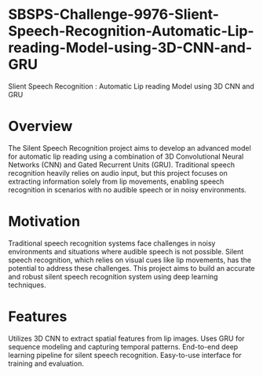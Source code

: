 # SBSPS-Challenge-9976-Slient-Speech-Recognition-Automatic-Lip-reading-Model-using-3D-CNN-and-GRU
Slient Speech Recognition : Automatic Lip reading Model using 3D CNN and GRU
# Overview
The Silent Speech Recognition project aims to develop an advanced model for automatic lip reading using a combination of 3D Convolutional Neural Networks (CNN) and Gated Recurrent Units (GRU). Traditional speech recognition heavily relies on audio input, but this project focuses on extracting information solely from lip movements, enabling speech recognition in scenarios with no audible speech or in noisy environments.

# Motivation
Traditional speech recognition systems face challenges in noisy environments and situations where audible speech is not possible. Silent speech recognition, which relies on visual cues like lip movements, has the potential to address these challenges. This project aims to build an accurate and robust silent speech recognition system using deep learning techniques.

# Features
Utilizes 3D CNN to extract spatial features from lip images.
Uses GRU for sequence modeling and capturing temporal patterns.
End-to-end deep learning pipeline for silent speech recognition.
Easy-to-use interface for training and evaluation.
